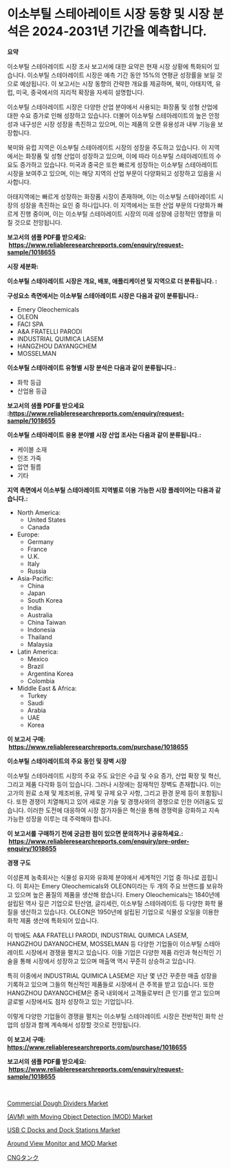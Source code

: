 <p><h1>이소부틸 스테아레이트 시장 동향 및 시장 분석은 2024-2031년 기간을 예측합니다.</h1></p><p><strong>요약</strong></p>
<p><p>이소부틸 스테아레이트 시장 조사 보고서에 대한 요약은 현재 시장 상황에 특화되어 있습니다. 이소부틸 스테아레이트 시장은 예측 기간 동안 15%의 연평균 성장률을 보일 것으로 예상됩니다. 이 보고서는 시장 동향의 간략한 개요를 제공하며, 북미, 아태지역, 유럽, 미국, 중국에서의 지리적 확장을 자세히 설명합니다.</p><p>이소부틸 스테아레이트 시장은 다양한 산업 분야에서 사용되는 화장품 및 성형 산업에 대한 수요 증가로 인해 성장하고 있습니다. 더불어 이소부틸 스테아레이트의 높은 안정성과 내구성은 시장 성장을 촉진하고 있으며, 이는 제품의 오랜 유용성과 내부 기능을 보장합니다.</p><p>북미와 유럽 지역은 이소부틸 스테아레이트 시장의 성장을 주도하고 있습니다. 이 지역에서는 화장품 및 성형 산업이 성장하고 있으며, 이에 따라 이소부틸 스테아레이트의 수요도 증가하고 있습니다. 미국과 중국은 또한 빠르게 성장하는 이소부틸 스테아레이트 시장을 보여주고 있으며, 이는 해당 지역의 산업 부문이 다양화되고 성장하고 있음을 시사합니다.</p><p>아태지역에는 빠르게 성장하는 화장품 시장이 존재하며, 이는 이소부틸 스테아레이트 시장의 성장을 촉진하는 요인 중 하나입니다. 이 지역에서는 또한 산업 부문의 다양화가 빠르게 진행 중이며, 이는 이소부틸 스테아레이트 시장의 미래 성장에 긍정적인 영향을 미칠 것으로 전망됩니다.</p></p>
<p><strong>보고서의 샘플 PDF를 받으세요: &nbsp;<a href="https://www.reliableresearchreports.com/enquiry/request-sample/1018655">https://www.reliableresearchreports.com/enquiry/request-sample/1018655</a></strong></p>
<p><strong>시장 세분화:</strong></p>
<p><strong> 이소부틸 스테아레이트 시장은 개요, 배포, 애플리케이션 및 지역으로 더 분류됩니다. :</strong></p>
<p><strong>구성요소 측면에서는 이소부틸 스테아레이트 시장은 다음과 같이 분류됩니다.:</strong></p>
<p><ul><li>Emery Oleochemicals</li><li>OLEON</li><li>FACI SPA</li><li>A&A FRATELLI PARODI</li><li>INDUSTRIAL QUIMICA LASEM</li><li>HANGZHOU DAYANGCHEM</li><li>MOSSELMAN</li></ul></p>
<p><strong> 이소부틸 스테아레이트 유형별 시장 분석은 다음과 같이 분류됩니다.:</strong></p>
<p><ul><li>화학 등급</li><li>산업용 등급</li></ul></p>
<p><strong>보고서의 샘플 PDF를 받으세요 :<a href="https://www.reliableresearchreports.com/enquiry/request-sample/1018655">https://www.reliableresearchreports.com/enquiry/request-sample/1018655</a></strong></p>
<p><strong> 이소부틸 스테아레이트 응용 분야별 시장 산업 조사는 다음과 같이 분류됩니다.:</strong></p>
<p><ul><li>케이블 소재</li><li>인조 가죽</li><li>압연 필름</li><li>기타</li></ul></p>
<p><strong>지역 측면에서 이소부틸 스테아레이트 지역별로 이용 가능한 시장 플레이어는 다음과 같습니다.:</strong></p>
<p><ul>
    <li>
        North America:
        <ul>
            <li>United States</li>
            <li>Canada</li>
        </ul>
    </li>
    <li>
        Europe:
        <ul>
            <li>Germany</li>
            <li>France</li>
            <li>U.K.</li>
            <li>Italy</li>
            <li>Russia</li>
        </ul>
    </li>
    <li>
        Asia-Pacific:
        <ul>
            <li>China</li>
            <li>Japan</li>
            <li>South Korea</li>
            <li>India</li>
            <li>Australia</li>
            <li>China Taiwan</li>
            <li>Indonesia</li>
            <li>Thailand</li>
            <li>Malaysia</li>
        </ul>
    </li>
    <li>
        Latin America:
        <ul>
            <li>Mexico</li>
            <li>Brazil</li>
            <li>Argentina Korea</li>
            <li>Colombia</li>
        </ul>
    </li>
    <li>
        Middle East & Africa:
        <ul>
            <li>Turkey</li>
            <li>Saudi</li>
            <li>Arabia</li>
            <li>UAE</li>
            <li>Korea</li>
        </ul>
    </li>
    </ul></p>
<p><strong>이 보고서 구매: &nbsp;<a href="https://www.reliableresearchreports.com/purchase/1018655">https://www.reliableresearchreports.com/purchase/1018655</a></strong></p>
<p><strong>이소부틸 스테아레이트의 주요 동인 및 장벽 시장</strong></p>
<p><p>이소부틸 스테아레이트 시장의 주요 주도 요인은 수급 및 수요 증가, 산업 확장 및 혁신, 그리고 제품 다각화 등이 있습니다. 그러나 시장에는 잠재적인 장벽도 존재합니다. 이는 고가의 원료 소재 및 제조비용, 규제 및 규제 요구 사항, 그리고 환경 문제 등이 포함됩니다. 또한 경쟁이 치열해지고 있어 새로운 기술 및 경쟁사와의 경쟁으로 인한 어려움도 있습니다. 이러한 도전에 대응하여 시장 참가자들은 혁신을 통해 경쟁력을 강화하고 지속 가능한 성장을 이루는 데 주력해야 합니다.</p></p>
<p><strong>이 보고서를 구매하기 전에 궁금한 점이 있으면 문의하거나 공유하세요.: &nbsp;<a href="https://www.reliableresearchreports.com/enquiry/pre-order-enquiry/1018655">https://www.reliableresearchreports.com/enquiry/pre-order-enquiry/1018655</a></strong></p>
<p><strong>경쟁 구도</strong></p>
<p><p>이성론제 농축회사는 식물성 유지와 유화제 분야에서 세계적인 기업 중 하나로 꼽힙니다. 이 회사는 Emery Oleochemicals와 OLEON이라는 두 개의 주요 브랜드를 보유하고 있으며 높은 품질의 제품을 생산해 왔습니다. Emery Oleochemicals는 1840년에 설립된 역사 깊은 기업으로 탄산염, 글리세린, 이소부틸 스테아레이트 등 다양한 화학 물질을 생산하고 있습니다. OLEON은 1950년에 설립된 기업으로 식물성 오일을 이용한 화학 제품 생산에 특화되어 있습니다. </p><p>이 밖에도 A&A FRATELLI PARODI, INDUSTRIAL QUIMICA LASEM, HANGZHOU DAYANGCHEM, MOSSELMAN 등 다양한 기업들이 이소부틸 스테아레이트 시장에서 경쟁을 펼치고 있습니다. 이들 기업은 다양한 제품 라인과 혁신적인 기술을 통해 시장에서 성장하고 있으며 매출액 역시 꾸준히 상승하고 있습니다. </p><p>특히 이중에서 INDUSTRIAL QUIMICA LASEM은 지난 몇 년간 꾸준한 매출 성장을 기록하고 있으며 그들의 혁신적인 제품들로 시장에서 큰 주목을 받고 있습니다. 또한 HANGZHOU DAYANGCHEM은 중국 내외에서 고객들로부터 큰 인기를 얻고 있으며 글로벌 시장에서도 점차 성장하고 있는 기업입니다. </p><p>이렇게 다양한 기업들이 경쟁을 펼치는 이소부틸 스테아레이트 시장은 전반적인 화학 산업의 성장과 함께 계속해서 성장할 것으로 전망됩니다. </p></p>
<p><strong>이 보고서 구매: &nbsp; <a href="https://www.reliableresearchreports.com/purchase/1018655">https://www.reliableresearchreports.com/purchase/1018655</a></strong></p>
<p><strong>보고서의 샘플 PDF를 받으세요: &nbsp;<a href="https://www.reliableresearchreports.com/enquiry/request-sample/1018655">https://www.reliableresearchreports.com/enquiry/request-sample/1018655</a></strong><strong></strong></p>
<p>&nbsp;</p>
<p><p><a href="https://meowing-lemming-dd3.notion.site/Decoding-the-Commercial-Dough-Dividers-Market-A-Deep-Dive-into-the-Latest-Market-Trends-Market-Seg-5758325b60764938b4d3449258d523bb">Commercial Dough Dividers Market</a></p><p><a href="https://view.publitas.com/reportprime-1/avm-with-moving-object-detection-mod-market-insights-market-players-and-forecast-till-2031/">(AVM) with Moving Object Detection (MOD) Market</a></p><p><a href="https://github.com/lylyparadise/Market-Research-Report-List-2/blob/main/usb-c-docks-and-dock-stations-market.md">USB C Docks and Dock Stations Market</a></p><p><a href="https://view.publitas.com/reportprime-1/around-view-monitor-and-mod-market-furnish-information-about-market-size-market-share-market-dynamics-and-projections-spanning-from-2024-to-2031/">Around View Monitor and MOD Market</a></p><p><a href="https://github.com/ppmazlotr77499/Market-Research-Report-List-1/blob/main/2662009186529.md">CNGタンク</a></p></p>